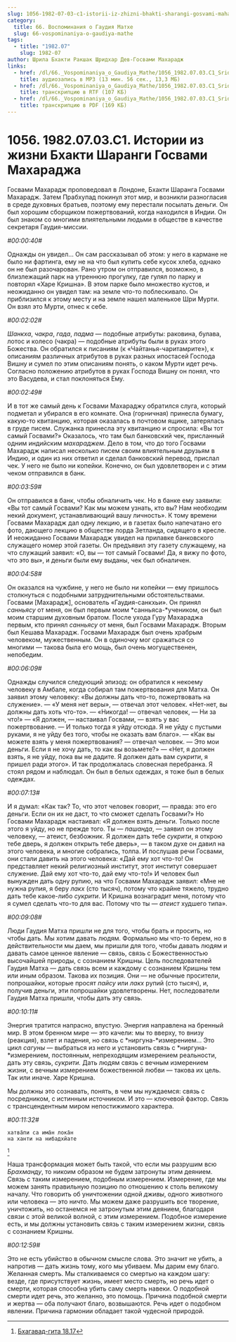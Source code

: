 ```yaml
---
slug: 1056-1982-07-03-c1-istorii-iz-zhizni-bhakti-sharangi-gosvami-maharadzha
category:
  title: 66. Воспоминания о Гаудия Матхе
  slug: 66-vospominaniya-o-gaudiya-mathe
tags:
  - title: "1982.07"
    slug: 1982-07
author: Шрила Бхакти Ракшак Шридхар Дев-Госвами Махарадж
links:
  - href: /dl/66._Vospominaniya_o_Gaudiya_Mathe/1056_1982.07.03.C1_SridharMj_Istorii_iz_zhizni_Bhakti_Sharangi_Gosvami_Maharadzha.mp3
    title: аудиозапись в MP3 (13 мин. 56 сек., 13,3 МБ)
  - href: /dl/66._Vospominaniya_o_Gaudiya_Mathe/1056_1982.07.03.C1_SridharMj_Istorii_iz_zhizni_Bhakti_Sharangi_Gosvami_Maharadzha.rtf
    title: транскрипцию в RTF (107 КБ)
  - href: /dl/66._Vospominaniya_o_Gaudiya_Mathe/1056_1982.07.03.C1_SridharMj_Istorii_iz_zhizni_Bhakti_Sharangi_Gosvami_Maharadzha.pdf
    title: транскрипцию в PDF (169 КБ)
---
```


# 1056. 1982.07.03.C1. Истории из жизни Бхакти Шаранги Госвами Махараджа

Госвами Махарадж проповедовал в Лондоне, Бхакти Шаранга Госвами Махарадж. Затем Прабхупад покинул этот мир, и возникли разногласия в среде духовных братьев, поэтому ему перестали посылать деньги. Он был хорошим сборщиком пожертвований, когда находился в Индии. Он был знаком со многими влиятельными людьми в обществе в качестве секретаря Гаудия-миссии.

*#00:00:40#*

Однажды он увидел… Он сам рассказывал об этом: у него в кармане не было ни фартинга, ему не на что был купить себе кусок хлеба, однако он не был разочарован. Рано утром он отправился, возможно, в близлежащий парк на утреннюю прогулку, где гулял по парку и повторял «Харе Кришна». В этом парке было множество кустов, и неожиданно он увидел там: на земле что-то поблескивало. Он приблизился к этому месту и на земле нашел маленькое Шри Мурти. Он взял это Мурти, отнес к себе.

*#00:02:02#*

*Шанкха*, *чакра*, *гада*, *падма* — подобные атрибуты: раковина, булава, лотос и колесо (чакра) — подобные атрибуты были в руках этого Божества. Он обратился к писаниям (к «Чайтанья-чаритамрите»), к описаниям различных атрибутов в руках разных ипостасей Господа Вишну и сумел по этим описаниям понять, о каком Мурти идет речь. Согласно положению атрибутов в руках Господа Вишну он понял, что это Васудева, и стал поклоняться Ему.

*#00:02:49#*

И в тот же самый день к Госвами Махараджу обратился слуга, который подметал и убирался в его комнате. Она (горничная) принесла бумагу, какую-то квитанцию, которая оказалась в почтовом ящике, затерялась в груде писем. Служанка принесла эту квитанцию и спросила: «Вы тот самый Госвами?» Оказалось, что там был банковский чек, присланный одним индийским *махараджем*. Дело в том, что до того Госвами Махарадж написал несколько писем своим влиятельным друзьям в Индию, и один из них ответил и сделал банковский перевод, прислал чек. У него не было ни копейки. Конечно, он был удовлетворен и с этим чеком отправился в банк.

*#00:03:59#*

Он отправился в банк, чтобы обналичить чек. Но в банке ему заявили: «Вы тот самый Госвами? Как мы можем узнать, кто вы? Нам необходим некий документ, устанавливающий вашу личность». К тому времени Госвами Махарадж дал одну лекцию, и в газетах было напечатано его фото, дающего лекцию в обществе лорда Зетланда, сидящего в кресле. И неожиданно Госвами Махарадж увидел на прилавке банковского служащего номер этой газеты. Он предъявил эту газету служащему, на что служащий заявил: «О, вы — тот самый Госвами! Да, я вижу по фото, что это вы», и деньги были ему выданы, чек был обналичен.

*#00:04:58#*

Он оказался на чужбине, у него не было ни копейки — ему пришлось столкнуться с подобными затруднительными обстоятельствами. Госвами [Махарадж], основатель «Гаудия-санкхьи». Он принял *санньясу* от меня, он был первым моим *санньяса-*учеником, он был моим старшим духовным братом. После ухода Гуру Махараджа первым, кто принял *санньясу* от меня, был Госвами Махарадж. Вторым был Кешава Махарадж. Госвами Махарадж был очень храбрым человеком, мужественным. Он в одиночку мог сражаться со многими — такова была его мощь, был очень могущественен, непобедим.

*#00:06:09#*

Однажды случился следующий эпизод: он обратился к некоему человеку в Амбале, когда собирал там пожертвования для Матха. Он заявил этому человеку: «Вы должны дать что-то, пожертвовать на служение». — «У меня нет веры», — отвечал этот человек. «Нет-нет, вы должны дать хоть что-то». — «Никогда! — отвечал человек, — Ни за что!» — «Я должен, — настаивал Госвами, — взять у вас пожертвование. — И только тогда я уйду отсюда. Я не уйду с пустыми руками, я не уйду без того, чтобы не оказать вам благо». — «Как вы можете взять у меня пожертвования? — отвечал человек. — Это мои деньги. Если я не хочу дать, то как вы возьмете?» — «Нет, я должен взять, я не уйду, пока вы не дадите. Я должен дать вам *сукрити*, я пришел ради этого». И так продолжалась словесная перебранка. Я стоял рядом и наблюдал. Он был в белых одеждах, я тоже был в белых одеждах.

*#00:07:13#*

И я думал: «Как так? То, что этот человек говорит, — правда: это его деньги. Если он их не даст, то что сможет сделать Госвами?» Но Госвами Махарадж настаивал: «Я должен взять деньги. Только после этого я уйду, но не прежде того. Ты — *пашанда*, — заявил он этому человеку, — атеист, безбожник. Я должен дать тебе *сукрити*, я открою тебе дверь, я должен открыть тебе дверь», — в таком духе он давил на этого человека, и многие собрались, толпа. И послушав речи Госвами, они стали давить на этого человека: «Дай ему хот что-то! Он представляет некий религиозный институт, этот институт совершает служение. Дай ему хот что-то, дай ему что-то!» И человек был вынужден дать одну рупию, на что Госвами Махарадж заявил: «Мне не нужна рупия, я беру *лакх* (сто тысяч), потому что крайне тяжело, трудно дать тебе какое-либо *сукрити*. И Кришна вознаградит меня, потому что я сумел сделать что-то для вас. Потому что ты — *атеист* худшего типа».

*#00:09:08#*

Люди Гаудия Матха пришли не для того, чтобы брать и просить, но чтобы дать. Мы хотим давать людям. Формально мы что-то берем, но в действительности мы даем, мы пришли для того, чтобы давать людям и давать самое ценное явление — связь, связь с Божественностью высочайшей природы, с сознанием Кришны. Цель последователей Гаудия Матха — дать связь всем и каждому с сознанием Кришны тем или иным образом. Такова их позиция. Они — не обычные просители, попрошайки, которые просят *пайсу* или *лакх* рупий (сто тысяч), и, получив деньги, эти попрошайки удовлетворены. Нет, последователи Гаудия Матха пришли, чтобы дать эту связь.

*#00:10:11#*

Энергия тратится напрасно, впустую. Энергия направлена на бренный мир. В этом бренном мире — это качели: мы то вверху, то внизу (реакция), взлет и падения, но связь с *ниргуна-*измерением… Это цикл *сагуны* — выбраться из него и установить связь с *ниргуна-*измерением, постоянным, непреходящим измерением реальности, дать эту связь, *сукрити.* Дать людям связь с вечным измерением жизни, с вечным измерением божественной любви — такова их цель. Так или иначе. Харе Кришна.

Мы должны это сознавать, понять, в чем мы нуждаемся: связь с посредником, с истинным источником. И это — ключевой фактор. Связь с трансцендентным миром непостижимого характера.

*#00:11:32#*

    хатва̄пи са има̄н лока̄н
    на ханти на нибадхйате
[^_ftn1]

Наша трансформация может быть такой, что если мы разрушим всю *Брахманду*, то никоим образом не будем затронуты этим деянием. Связь с таким измерением, подобным измерением. Измерение, где мы можем занять правильную позицию по отношению к столь великому началу. Что говорить об уничтожении одной *дживы*, одного животного или человека — это ничто. Мы можем даже разрушить все творение, уничтожить, но останемся не затронутым этим деянием, благодаря связи с этой великой волной, с этим измерением. Подобное измерение есть, и мы должны установить связь с таким измерением жизни, связь с сознанием Кришны.

*#00:12:59#*

Это не есть убийство в обычном смысле слова. Это значит не убить, а напротив — дать жизнь тому, кого мы убиваем. Мы дарим ему благо. Желанная смерть. Мы сталкиваемся со смертью на каждом шагу: везде, где присутствует жизнь, имеет место смерть, но речь идет о смерти, которая способна убить саму смерть навеки. О подобной смерти идет речь, это желанно, это помощь. Причина подобной смерти и жертва — оба получают благо, возвышаются. Речь идет о подобном явлении. Причина гармонии обладает такой чудесной природой.



[^_ftn1]: [Бхагавад-гита 18.17](../notes/bhagavad-gita/bhagavad-gita-18-17.md)
